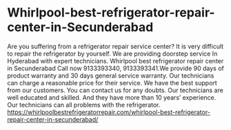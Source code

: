 # Whirlpool-best-refrigerator-repair-center-in-Secunderabad
Are you suffering from a refrigerator repair service center? It is very difficult to repair the refrigerator by yourself. We are providing doorstep service In Hyderabad with expert technicians. Whirlpool best refrigerator repair center in Secunderabad Call now 9133393340, 9133393341.We provide 90 days of product warranty and 30 days general service warranty. Our technicians can charge a reasonable price for their service. We have the best support from our customers. You can contact us for any doubts. Our technicians are well educated and skilled. And they have more than 10 years’ experience. Our technicians can all problems with the refrigerator.  https://whirlpoolbestrefrigeratorrepair.com/whirlpool-best-refrigerator-repair-center-in-secunderabad/
